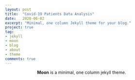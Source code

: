 ```yaml
---
layout: post
title:  "Covid-19 Patients Data Analysis"
date:   2020-06-02
excerpt: "Minimal, one column Jekyll theme for your blog."
project: true
tag:
- jekyll 
- moon
- blog
- about
- theme
comments: true
---
```


<center><b>Moon</b> is a minimal, one column jekyll theme.</center>

